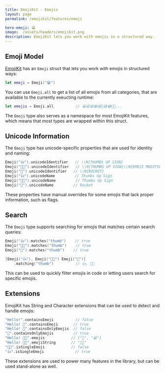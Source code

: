 ```yaml
---
title: EmojiKit - Emojis
layout: page
permalink: /emojikit/features/emoji

hero-emoji: 😀
image:  /assets/headers/emojikit.png
description: EmojiKit lets you work with emojis in a structured way.
---
```



## Emoji Model

[EmojiKit](/emojikit) has an ``Emoji`` struct that lets you work with emojis in structured ways:

```swift
let emoji = Emoji("😀")
```

You can use ``Emoji.all`` to get a list of all emojis from all categories, that are available to the currently exeucting runtime:

```swift
let emojis = Emoji.all          // 😀😃😄😁😆🥹😅😂🤣🥲...
```

The ``Emoji`` type also serves as a namespace for most EmojiKit features, which means that most types are wrapped within this struct.



## Unicode Information

The `Emoji` type has unicode-specific properties that are used for identity and naming:

```swift
Emoji("👍").unicodeIdentifier   // \\N{THUMBS UP SIGN}
Emoji("👍🏿").unicodeIdentifier   // \\N{THUMBS UP SIGN}\\N{EMOJI MODIFIER FITZPATRICK TYPE-6}
Emoji("🚀").unicodeIdentifier   // \\N{ROCKET}
Emoji("👍").unicodeName         // Thumbs Up Sign
Emoji("👍🏿").unicodeName         // Thumbs Up Sign
Emoji("🚀").unicodeName         // Rocket
```

These properties have manual overrides for some emojis that lack proper information, such as flags.



## Search

The `Emoji` type supports searching for emojis that matches certain search queries:

```swift
Emoji("👍").matches("thumb")    // true
Emoji("👍🏿").matches("thumb")    // true
Emoji("🚀").matches("thumb")    // true

[Emoji("👍"), Emoji("👍🏿") Emoji("🚀")]
    .matching("thumb")          // 👍, 👍🏿
```

This can be used to quickly filter emojis in code or letting users search for specific emojis.


## Extensions

EmojiKit has String and Character extensions that can be used to detect and handle emojis:

```swift
"Hello!".containsEmoji          // false
"Hello! 👋".containsEmoji       // true
"Hello! 👋".containsOnlyEmojis  // false
"👋".containsOnlyEmojis         // true
"Hello! 👋😀".emojis            // ["👋", "😀"]
"Hello! 👋😀".emojiString       // "👋😀"
"🫸🫷".isSingleEmoji            // false
"👍".isSingleEmoji              // true
```

These extensions are used to power many features in the library, but can be used stand-alone as well.
